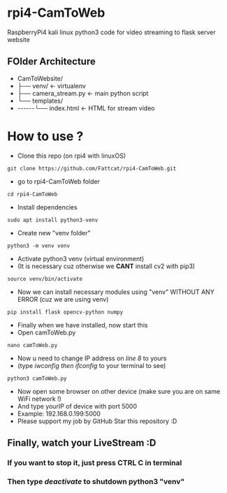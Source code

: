 # rpi4-CamToWeb
RaspberryPi4 kali linux python3 code for video streaming to flask server website
## FOlder Architecture
- CamToWebsite/
- ├── venv/             ← virtualenv
- ├── camera_stream.py  ← main python script
- └── templates/
-   ------└── index.html    ← HTML for stream video

# How to use ?
- Clone this repo (on rpi4 with linuxOS)
```
git clone https://github.com/Fattcat/rpi4-CamToWeb.git
```
- go to rpi4-CamToWeb folder
```
cd rpi4-CamToWeb
```
- Install dependencies
```
sudo apt install python3-venv
```
- Create new "venv folder" 
```
python3 -m venv venv
```

- Activate python3 venv (virtual environment)
- (It is necessary cuz otherwise we **CANT** install cv2 with pip3)
```
source venv/bin/activate
```
- Now we can install necessary modules using "venv" WITHOUT ANY ERROR (cuz we are using venv)
```
pip install flask opencv-python numpy
```
- Finally when we have installed, now start this
- Open camToWeb.py
```
nano camToWeb.py
```
- Now u need to change IP address on *line 8* to yours
- (type *iwconfig then ifconfig* to your terminal to see)
```
python3 camToWeb.py
```
- Now open some browser on other device (make sure you are on same WiFi network !)
- And type yourIP of device with port 5000
- Example: 192.168.0.199:5000
- Please support my job by GitHub Star this repository :D
## Finally, watch your LiveStream :D
### If you want to stop it, just press CTRL C in terminal
### Then type *deactivate* to shutdown python3 "venv"
